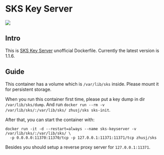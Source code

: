 # SKS Key Server

![](https://images.microbadger.com/badges/image/zhusj/sks.svg)

## Intro

This is [SKS Key Server](https://bitbucket.org/skskeyserver/sks-keyserver) unofficial Dockerfile.
Currently the latest version is 1.1.6.

## Guide

This container has a volume which is `/var/lib/sks` inside. Please mount it for persistent storage.

When you run this container first time, please put a key dump in dir `/var/lib/sks/dump`.
And run `docker run --rm -v /var/lib/sks/:/var/lib/sks/ zhusj/sks sks-init`.

After that, you can start the container with:

```
docker run -it -d --restart=always --name sks-keyserver -v /var/lib/sks/:/var/lib/sks/ \
  -p 0.0.0.0:11370:11370/tcp -p 127.0.0.1:11371:11371/tcp zhusj/sks
```

Besides you should setup a reverse proxy server for `127.0.0.1:11371`.
